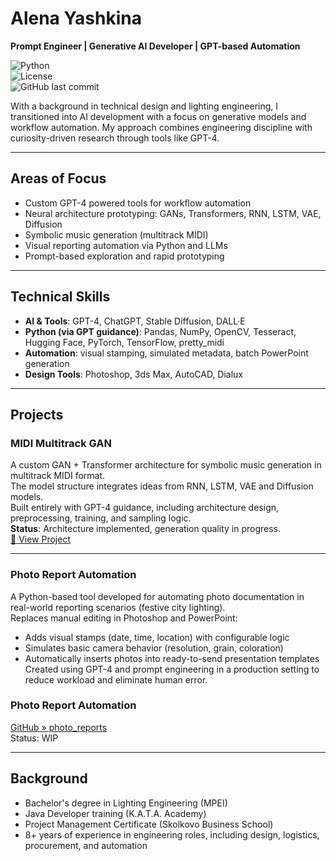 # Alena Yashkina  
**Prompt Engineer | Generative AI Developer | GPT-based Automation**

![Python](https://img.shields.io/badge/Python-3.10-blue)  
![License](https://img.shields.io/badge/License-Apache%202.0-lightgrey)  
![GitHub last commit](https://img.shields.io/github/last-commit/AlenaYashkina/photo_reports)

With a background in technical design and lighting engineering, I transitioned into AI development with a focus on generative models and workflow automation. My approach combines engineering discipline with curiosity-driven research through tools like GPT-4.

---

## Areas of Focus
- Custom GPT-4 powered tools for workflow automation  
- Neural architecture prototyping: GANs, Transformers, RNN, LSTM, VAE, Diffusion  
- Symbolic music generation (multitrack MIDI)  
- Visual reporting automation via Python and LLMs  
- Prompt-based exploration and rapid prototyping  

---

## Technical Skills
- **AI & Tools**: GPT-4, ChatGPT, Stable Diffusion, DALL·E  
- **Python (via GPT guidance)**: Pandas, NumPy, OpenCV, Tesseract, Hugging Face, PyTorch, TensorFlow, pretty_midi  
- **Automation**: visual stamping, simulated metadata, batch PowerPoint generation  
- **Design Tools**: Photoshop, 3ds Max, AutoCAD, Dialux  

---

## Projects

### MIDI Multitrack GAN  
A custom GAN + Transformer architecture for symbolic music generation in multitrack MIDI format.  
The model structure integrates ideas from RNN, LSTM, VAE and Diffusion models.  
Built entirely with GPT-4 guidance, including architecture design, preprocessing, training, and sampling logic.  
**Status**: Architecture implemented, generation quality in progress.  
[🔗 View Project](https://github.com/AlenaYashkina/midi-gan-lab)

---

### Photo Report Automation  
A Python-based tool developed for automating photo documentation in real-world reporting scenarios (festive city lighting).  
Replaces manual editing in Photoshop and PowerPoint:  
- Adds visual stamps (date, time, location) with configurable logic  
- Simulates basic camera behavior (resolution, grain, coloration)  
- Automatically inserts photos into ready-to-send presentation templates  
Created using GPT-4 and prompt engineering in a production setting to reduce workload and eliminate human error.  
### Photo Report Automation  
[GitHub » photo_reports](https://github.com/AlenaYashkina/photo_reports)  
Status: WIP  

---

## Background  
- Bachelor's degree in Lighting Engineering (MPEI)  
- Java Developer training (K.A.T.A. Academy)  
- Project Management Certificate (Skolkovo Business School)  
- 8+ years of experience in engineering roles, including design, logistics, procurement, and automation  
